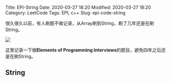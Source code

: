 Title: EPI-String
Date: 2020-03-27 18:20
Modified: 2020-03-27 18:20
Category: LeetCode
Tags: EPI, c++
Slug: epi-code-string



很久很久以前，有人刷题不做记录，从Array刷到String，刷了几年还是在刷String。

<img src="{static}/images/what.jfif" style="max-width: 80%">

这里记录一下做**Elements of Programming Interviews**的题目，避免四年之后还是在刷String。

## String

